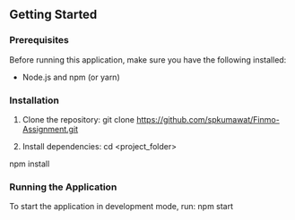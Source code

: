 ## Getting Started

### Prerequisites

Before running this application, make sure you have the following installed:

- Node.js and npm (or yarn)


### Installation

1. Clone the repository:
git clone https://github.com/spkumawat/Finmo-Assignment.git



2. Install dependencies:
cd <project_folder>

  npm install

### Running the Application

To start the application in development mode, run:
  npm start


